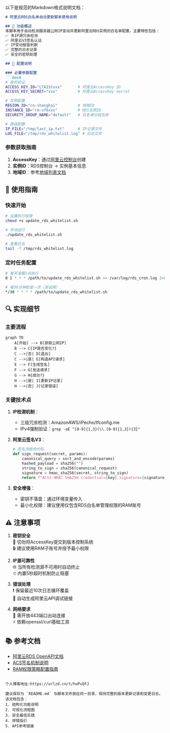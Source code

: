 以下是规范的Markdown格式说明文档：

```markdown
# 阿里云RDS白名单自动更新脚本使用说明

## 📜 功能概述
本脚本用于自动检测服务器公网IP变动并更新阿里云RDS实例的白名单配置，主要特性包括：
✅ 多IP源冗余检测  
✅ 阿里云V3签名认证  
✅ IP变动智能判断  
✅ 完整的日志记录  
✅ 安全的密钥处理

## 🔧 配置说明

### 必要参数配置
```bash
# 身份验证
ACCESS_KEY_ID="LTAI5txxx"       # 阿里云AccessKey ID
ACCESS_KEY_SECRET="xxx"         # 阿里云AccessKey Secret

# 实例配置
REGION_ID="cn-shanghai"         # 地域ID
INSTANCE_ID="rm-uf6xxx"         # RDS实例ID
SECURITY_GROUP_NAME="default"   # 白名单分组名称

# 路径配置
IP_FILE="/tmp/last_ip.txt"      # IP记录文件
LOG_FILE="/tmp/rds_whitelist.log" # 日志文件
```

### 参数获取指南
1. **AccessKey**：通过[阿里云控制台](https://ram.console.aliyun.com/manage/ak)创建
2. **实例ID**：RDS控制台 -> 实例基本信息
3. **地域ID**：参考[地域列表文档](https://help.aliyun.com/document_detail/40654.html)

## 🚀 使用指南

### 快速开始
```bash
# 设置执行权限
chmod +x update_rds_whitelist.sh

# 手动运行
./update_rds_whitelist.sh

# 查看日志
tail -f /tmp/rds_whitelist.log
```

### 定时任务配置
```bash
# 每天凌晨1点执行
0 1 * * * /path/to/update_rds_whitelist.sh >> /var/log/rds_cron.log 2>&1

# 每30分钟检查一次（测试用）
*/30 * * * * /path/to/update_rds_whitelist.sh
```

## 🔍 实现细节

### 主要流程
```mermaid
graph TD
    A[开始] --> B[获取公网IP]
    B --> C{IP是否变化?}
    C -->|否| D[退出]
    C -->|是| E[构造API请求]
    E --> F[生成签名]
    F --> G[发送请求]
    G --> H{成功?}
    H -->|是| I[更新IP记录]
    H -->|否| J[记录错误]
```

### 关键技术点
1. **IP检测机制**：
   - 三级冗余检测：AmazonAWS/iPecho/Ifconfig.me
   - IPv4强制验证：`grep -oE "[0-9]{1,3}(\\.[0-9]{1,3}){3}"`
   
2. **阿里云签名V3**：
   ```python
   # 签名流程伪代码
   def sign_request(secret, params):
       canonical_query = sort_and_encode(params)
       hashed_payload = sha256("")
       string_to_sign = sha256(canonical_request)
       signature = hmac_sha256(secret, string_to_sign)
       return f"ACS3-HMAC-SHA256 Credential={key},Signature={signature}"
   ```

3. **安全增强**：
   - 密钥不落盘：通过环境变量传入
   - 最小化权限：建议使用仅包含RDS白名单管理权限的RAM账号

## ⚠️ 注意事项
1. **密钥安全**  
   🔐 切勿将AccessKey提交到版本控制系统  
   🔒 建议使用RAM子账号并授予最小权限

2. **IP源可靠性**  
   🌐 当所有检测源不可用时自动终止  
   ⏱ 内置5秒超时机制防止阻塞

3. **错误处理**  
   ❗ 保留最近10次日志循环覆盖  
   🔗 自动生成阿里云API调试链接

4. **网络要求**  
   📡 需开放443端口出站连接  
   ⚡ 依赖openssl/curl基础工具

## 📚 参考文档
- [阿里云RDS OpenAPI文档](https://next.api.aliyun.com/api/Rds/2014-08-15/ModifySecurityIps)
- [ACS签名机制说明](https://help.aliyun.com/document_detail/315526.html)
- [RAM权限策略配置指南](https://help.aliyun.com/document_detail/116401.html)
```

个人博客地址:https://urlzd.cn/t/huPvQfJ

建议保存为 `README.md` 与脚本文件放在同一目录，保持完整的版本更新记录和变更日志。该文档包含：
1. 结构化功能说明
2. 可视化流程图
3. 安全最佳实践
4. 排错指引
5. API参考链接
